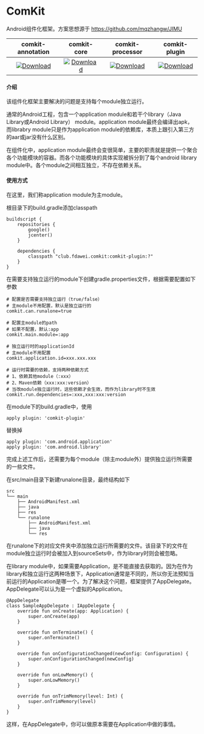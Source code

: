 # ComKit
Android组件化框架。方案思想源于 https://github.com/mqzhangw/JIMU

| comkit-annotation | comkit-core | comkit-processor | comkit-plugin |
| :---: | :---: | :---: | :---: |
| [ ![Download](https://api.bintray.com/packages/fangdawei/maven/comkit-annotation/images/download.svg?version=1.0.0) ](https://bintray.com/fangdawei/maven/comkit-annotation/1.0.0/link) | [ ![Download](https://api.bintray.com/packages/fangdawei/maven/comkit-core/images/download.svg?version=1.0.0) ](https://bintray.com/fangdawei/maven/comkit-core/1.0.0/link) | [ ![Download](https://api.bintray.com/packages/fangdawei/maven/comkit-processor/images/download.svg?version=1.0.0) ](https://bintray.com/fangdawei/maven/comkit-processor/1.0.0/link) | [ ![Download](https://api.bintray.com/packages/fangdawei/maven/comkit-plugin/images/download.svg?version=1.0.0) ](https://bintray.com/fangdawei/maven/comkit-plugin/1.0.0/link) |

#### 介绍

该组件化框架主要解决的问题是支持每个module独立运行。

通常的Android工程，包含一个application module和若干个library（Java Library或Android Library） module。application module最终会编译出apk，而librabry module只是作为application module的依赖库，本质上跟引入第三方的aar或jar没有什么区别。

在组件化中，application module最终会变很简单，主要的职责就是提供一个聚合各个功能模块的容器。而各个功能模块的具体实现被拆分到了每个android library module中。各个module之间相互独立，不存在依赖关系。

#### 使用方式

在这里，我们称application module为主module。

根目录下的build.gradle添加classpath

```
buildscript {
    repositories {
        google()
        jcenter()
    }

    dependencies {
        classpath "club.fdawei.comkit:comkit-plugin:?"
    }
}
```

在需要支持独立运行的module下创建gradle.properties文件，根据需要配置如下参数

```
# 配置是否需要支持独立运行（true/false）
# 主module不用配置，默认是独立运行的
comkit.can.runalone=true

# 配置主module的path
# 如果不配置，默认:app
comkit.main.module=:app

# 独立运行时的applicationId
# 主module不用配置
comkit.application.id=xxx.xxx.xxx

# 运行时需要的依赖，支持两种依赖方式
# 1、依赖其他module（:xxx）
# 2、Maven依赖（xxx:xxx:version）
# 当改module独立运行时，这些依赖才会生效，而作为library时不生效
comkit.run.dependencies=:xxx,xxx:xxx:version
```

在module下的build.gradle中，使用

```
apply plugin: 'comkit-plugin'
```

替换掉

```
apply plugin: 'com.android.application'
apply plugin: 'com.android.library'
```

完成上述工作后，还需要为每个module（除主module外）提供独立运行所需要的一些文件。

在src/main目录下新建runalone目录，最终结构如下

```
src
└── main
    ├── AndroidManifest.xml
    ├── java
    ├── res
    └── runalone
        ├── AndroidManifest.xml
        ├── java
        └── res
```

在runalone下的对应文件夹中添加独立运行所需要的文件。该目录下的文件在module独立运行时会被加入到sourceSets中，作为library时则会被忽略。

在library module中，如果需要Application，是不能直接去获取的。因为在作为library和独立运行这两种场景下，Application通常是不同的，所以你无法预知当前运行的Application是哪一个。为了解决这个问题，框架提供了AppDelegate。AppDelegate可以认为是一个虚拟的Application。

```
@AppDelegate
class SampleAppDelegate : IAppDelegate {
    override fun onCreate(app: Application) {
        super.onCreate(app)
    }

    override fun onTerminate() {
        super.onTerminate()
    }

    override fun onConfigurationChanged(newConfig: Configuration) {
        super.onConfigurationChanged(newConfig)
    }

    override fun onLowMemory() {
        super.onLowMemory()
    }

    override fun onTrimMemory(level: Int) {
        super.onTrimMemory(level)
    }
}
```
这样，在AppDelegate中，你可以做原本需要在Application中做的事情。
